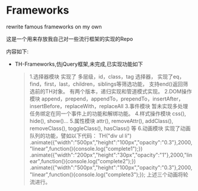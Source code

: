 # Frameworks
rewrite famous frameworks on my own

这是一个用来存放我自己对一些流行框架的实现的Repo

内容如下:
- TH-Frameworks,仿jQuery框架,未完成,已实现功能如下
	>1.选择器模块
	实现了 多层级，id，class，tag 选择器，
	实现了eq，find，first，last，children，siblings等筛选功能，
	支持end()返回筛选前的TH对象。
	有两个版本，递归实现和管道模式实现。
	2.DOM操作模块
	append，prepend，appendTo，prependTo，insertAfter，insertBefore，replaceWith，replaceAll
	3.事件模块 暂未实现多处理任务绑定在同一个事件上的功能和解绑功能。
	4.样式操作模块 css(), hide(), show()...
	5.属性模块 attr(), removeAttr(), addClass(), removeClass(), toggleClass(), hasClass() 等
	6.动画模块
	实现了动画队列的功能，譬如以下代码：
	TH("div ul li")
		  .animate({"width":"500px","height":"100px","opacity":"0.3"},2000,"linear",function(){console.log("complete1");})
		  .animate({"width":"200px","height":"30px","opacity":"1"},2000,"linear",function(){console.log("complete2");})
		  .animate({"width":"500px","height":"100px","opacity":"0.3"},2000,"linear",function(){console.log("complete3");});
	上述三个动画将轮流进行。